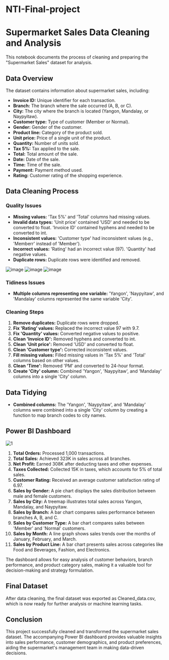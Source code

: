 # NTI-Final-project

# Supermarket Sales Data Cleaning and Analysis

This notebook documents the process of cleaning and preparing the "Supermarket Sales" dataset for analysis.

## Data Overview

The dataset contains information about supermarket sales, including:

* **Invoice ID:** Unique identifier for each transaction.
* **Branch:**  The branch where the sale occurred (A, B, or C).
* **City:** The city where the branch is located (Yangon, Mandalay, or Naypyitaw).
* **Customer type:** Type of customer (Member or Normal).
* **Gender:** Gender of the customer.
* **Product line:** Category of the product sold.
* **Unit price:** Price of a single unit of the product.
* **Quantity:** Number of units sold.
* **Tax 5%:** Tax applied to the sale.
* **Total:** Total amount of the sale.
* **Date:** Date of the sale.
* **Time:** Time of the sale.
* **Payment:** Payment method used.
* **Rating:** Customer rating of the shopping experience.

## Data Cleaning Process

### Quality Issues

* **Missing values:**  'Tax 5%' and 'Total' columns had missing values.
* **Invalid data types:** 'Unit price' contained 'USD' and needed to be converted to float. 'Invoice ID' contained hyphens and needed to be converted to int.
* **Inconsistent values:** 'Customer type' had inconsistent values (e.g., 'Memberr' instead of 'Member').
* **Incorrect values:** 'Rating' had an incorrect value (97). 'Quantity' had negative values.
* **Duplicate rows:**  Duplicate rows were identified and removed.

![image](https://github.com/user-attachments/assets/bd7c43eb-f1e7-45cc-b0a9-16d22f20e989) 
![image](https://github.com/user-attachments/assets/b0d48600-1d80-43c5-bdcf-07bd9e654b2e)
![image](https://github.com/user-attachments/assets/4b11459e-bfeb-499c-8090-c19e52040be0)


### Tidiness Issues

* **Multiple columns representing one variable:**  'Yangon', 'Naypyitaw', and 'Mandalay' columns represented the same variable 'City'.

### Cleaning Steps

1. **Remove duplicates:** Duplicate rows were dropped.
2. **Fix 'Rating' values:**  Replaced the incorrect value 97 with 9.7.
3. **Fix 'Quantity' values:**  Converted negative values to positive.
4. **Clean 'Invoice ID':** Removed hyphens and converted to int.
5. **Clean 'Unit price':** Removed 'USD' and converted to float.
6. **Clean 'Customer type':** Corrected inconsistent values.
7. **Fill missing values:**  Filled missing values in 'Tax 5%' and 'Total' columns based on other values.
8. **Clean 'Time':** Removed 'PM' and converted to 24-hour format.
9. **Create 'City' column:**  Combined 'Yangon', 'Naypyitaw', and 'Mandalay' columns into a single 'City' column.

## Data Tidying

* **Combined columns:**  The 'Yangon', 'Naypyitaw', and 'Mandalay' columns were combined into a single 'City' column by creating a function to map branch codes to city names.


## Power BI Dashboard


![1](https://github.com/user-attachments/assets/0534b8aa-307a-401f-9677-b0ee5b4d4d0a)


1. **Total Orders:** Processed 1,000 transactions.
2. **Total Sales:** Achieved 323K in sales across all branches.
3. **Net Profit:** Earned 308K after deducting taxes and other expenses.
4. **Taxes Collected:** Collected 15K in taxes, which accounts for 5% of total sales.
5. **Customer Rating:** Received an average customer satisfaction rating of 6.97.
6. **Sales by Gender:** A pie chart displays the sales distribution between male and female customers.
7. **Sales by City:** A treemap illustrates total sales across Yangon, Mandalay, and Naypyitaw.
8. **Sales by Branch:** A bar chart compares sales performance between branches A, B, and C.
9. **Sales by Customer Type:** A bar chart compares sales between 'Member' and 'Normal' customers.
10. **Sales by Month:** A line graph shows sales trends over the months of January, February, and March.
11. **Sales by Product Line:** A bar chart presents sales across categories like Food and Beverages, Fashion, and Electronics.

The dashboard allows for easy analysis of customer behaviors, branch performance, and product category sales, making it a valuable tool for decision-making and strategy formulation.

## Final Dataset
After data cleaning, the final dataset was exported as Cleaned_data.csv, which is now ready for further analysis or machine learning tasks.

## Conclusion
This project successfully cleaned and transformed the supermarket sales dataset. The accompanying Power BI dashboard provides valuable insights into sales performance, customer demographics, and product preferences, aiding the supermarket's management team in making data-driven decisions.

